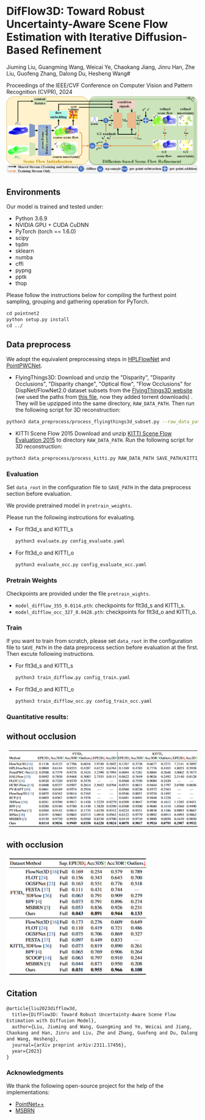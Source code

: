 # DifFlow3D: Toward Robust Uncertainty-Aware Scene Flow Estimation with Iterative Diffusion-Based Refinement
Jiuming Liu, Guangming Wang, Weicai Ye, Chaokang Jiang, Jinru Han, Zhe Liu, Guofeng Zhang, Dalong Du, Hesheng Wang#

Proceedings of the IEEE/CVF Conference on Computer Vision and Pattern Recognition (CVPR), 2024
<img src="pipeline.png">

## Environments
Our model is trained and tested under:
* Python 3.6.9
* NVIDIA GPU + CUDA CuDNN
* PyTorch (torch == 1.6.0)
* scipy
* tqdm
* sklearn
* numba
* cffi
* pypng
* pptk
* thop

Please follow the instructions below for compiling the furthest point sampling, grouping and gathering operation for PyTorch.
```
cd pointnet2
python setup.py install
cd ../
```


## Data preprocess

We adopt the equivalent preprocessing steps in [HPLFlowNet](https://web.cs.ucdavis.edu/~yjlee/projects/cvpr2019-HPLFlowNet.pdf) and [PointPWCNet](https://github.com/DylanWusee/PointPWC).

* FlyingThings3D:
Download and unzip the "Disparity", "Disparity Occlusions", "Disparity change", "Optical flow", "Flow Occlusions" for DispNet/FlowNet2.0 dataset subsets from the [FlyingThings3D website](https://lmb.informatik.uni-freiburg.de/resources/datasets/SceneFlowDatasets.en.html) (we used the paths from [this file](https://lmb.informatik.uni-freiburg.de/data/FlyingThings3D_subset/FlyingThings3D_subset_all_download_paths.txt), now they added torrent downloads)
. They will be upzipped into the same directory, `RAW_DATA_PATH`. Then run the following script for 3D reconstruction:

```bash
python3 data_preprocess/process_flyingthings3d_subset.py --raw_data_path RAW_DATA_PATH --save_path SAVE_PATH/FlyingThings3D_subset_processed_35m --only_save_near_pts
```

* KITTI Scene Flow 2015
Download and unzip [KITTI Scene Flow Evaluation 2015](http://www.cvlibs.net/download.php?file=data_scene_flow.zip) to directory `RAW_DATA_PATH`.
Run the following script for 3D reconstruction:

```bash
python3 data_preprocess/process_kitti.py RAW_DATA_PATH SAVE_PATH/KITTI_processed_occ_final
```

### Evaluation
Set `data_root` in the configuration file to `SAVE_PATH` in the data preprocess section before evaluation. 

We provide pretrained model in ```pretrain_weights```.

Please run the following instrcutions for evaluating.

- For flt3d_s and KITTI_s
    ```bash
    python3 evaluate.py config_evaluate.yaml
    ```
- For flt3d_o and KITTI_o
    ```bash
    python3 evaluate_occ.py config_evaluate_occ.yaml
    ```
### Pretrain Weights
Checkpoints are provided under the file `pretrain_wights`.
- `model_difflow_355_0.0114.pth`: checkpoints for flt3d_s and KITTI_s.
- `model_difflow_occ_327_0.0428.pth`: checkpoints for flt3d_o and KITTI_o.

  
### Train
If you want to train from scratch, please set `data_root` in the configuration file to `SAVE_PATH` in the data preprocess section before evaluation at the first. Then excute following instructions.

- For flt3d_s and KITTI_s
    ```bash
    python3 train_difflow.py config_train.yaml
    ```
- For flt3d_o and KITTI_o
    ```bash
    python3 train_difflow_occ.py config_train_occ.yaml
    ```

### Quantitative results:
## without occlusion 
<img src="no_occ.png">

## with occlusion
<img src="occ.png">

## Citation
```
@article{liu2023difflow3d,
  title={DifFlow3D: Toward Robust Uncertainty-Aware Scene Flow Estimation with Diffusion Model},
  author={Liu, Jiuming and Wang, Guangming and Ye, Weicai and Jiang, Chaokang and Han, Jinru and Liu, Zhe and Zhang, Guofeng and Du, Dalong and Wang, Hesheng},
  journal={arXiv preprint arXiv:2311.17456},
  year={2023}
}
```
### Acknowledgments
We thank the following open-source project for the help of the implementations:
- [PointNet++](https://github.com/charlesq34/pointnet2) 
- [MSBRN](https://github.com/cwc1260/MSBRN)



